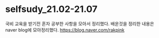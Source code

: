 # selfsudy_21.02-21.07
국비 교육을 받기전 혼자 공부한 사항을 모아서 정리했다.
배운것을 정리한 내용은 naver blog에 모아정리했다.
https://blog.naver.com/rakpink
